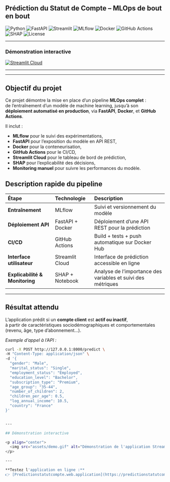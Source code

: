 ## Prédiction du Statut de Compte – MLOps de bout en bout
![Python](https://img.shields.io/badge/Python-3.11+-3776AB?logo=python&logoColor=white)
![FastAPI](https://img.shields.io/badge/API-FastAPI-009688?logo=fastapi&logoColor=white)
![Streamlit](https://img.shields.io/badge/Dashboard-Streamlit-FF4B4B?logo=streamlit&logoColor=white)
![MLflow](https://img.shields.io/badge/Tracking-MLflow-0194E2?logo=mlflow&logoColor=white)
![Docker](https://img.shields.io/badge/Container-Docker-2496ED?logo=docker&logoColor=white)
![GitHub Actions](https://img.shields.io/badge/CI/CD-GitHub_Actions-2088FF?logo=githubactions&logoColor=white)
![SHAP](https://img.shields.io/badge/Explainability-SHAP-FE7A16?logo=plotly&logoColor=white)
![License](https://img.shields.io/badge/License-MIT-green)

---

### Démonstration interactive
[![Streamlit Cloud](https://img.shields.io/badge/🚀_App_Streamlit-Testez%20l'application%20en%20ligne-FF4B4B?logo=streamlit&logoColor=white)](https://predictionstatutcompte-kfxgmqeampjqfsoe6nbpjq.streamlit.app/)

---

---

## Objectif du projet

Ce projet démontre la mise en place d’un pipeline **MLOps complet** :  
de l’entraînement d’un modèle de machine learning, jusqu’à son **déploiement automatisé en production**, via **FastAPI**, **Docker**, et **GitHub Actions**.

Il inclut :
- **MLflow** pour le suivi des expérimentations,  
- **FastAPI** pour l’exposition du modèle en API REST,  
- **Docker** pour la conteneurisation,  
- **GitHub Actions** pour le CI/CD,  
- **Streamlit Cloud** pour le tableau de bord de prédiction,  
- **SHAP** pour l’explicabilité des décisions,  
- **Monitoring manuel** pour suivre les performances du modèle.

## Description rapide du pipeline

| Étape | Technologie | Description |
|:------|:-------------|:------------|
| **Entraînement** | MLflow | Suivi et versionnement du modèle |
| **Déploiement API** | FastAPI + Docker | Déploiement d’une API REST pour la prédiction |
| **CI/CD** | GitHub Actions | Build + tests + push automatique sur Docker Hub |
| **Interface utilisateur** | Streamlit Cloud | Interface de prédiction accessible en ligne |
| **Explicabilité & Monitoring** | SHAP + Notebook | Analyse de l’importance des variables et suivi des métriques |

---

## Résultat attendu

L’application prédit si un **compte client** est **actif ou inactif**,  
à partir de caractéristiques sociodémographiques et comportementales (revenu, âge, type d’abonnement...).

*Exemple d’appel à l’API :*
```bash
curl -X POST http://127.0.0.1:8000/predict \
-H "Content-Type: application/json" \
-d '{
  "gender": "Male",
  "marital_status": "Single",
  "employment_status": "Employed",
  "education_level": "Bachelor",
  "subscription_type": "Premium",
  "age_group": "35-44",
  "number_of_children": 2,
  "children_per_age": 0.5,
  "log_annual_income": 10.5,
  "country": "France"
}'


---

## Démonstration interactive

<p align="center">
  <img src="assets/demo.gif" alt="Démonstration de l'application Streamlit" width="700"/>
</p>   

---

**Testez l'application en ligne :**
👉 [Predictionstatutcompte.web.application](https://predictionstatutcompte-kfxgmqeampjqfsoe6nbpjq.streamlit.app/)
